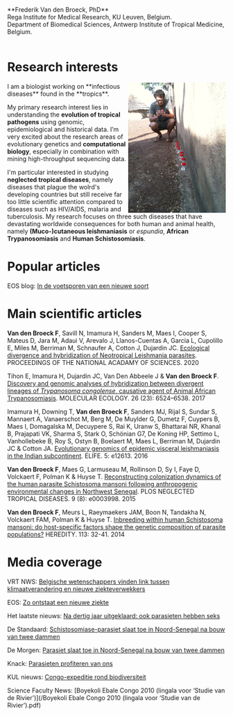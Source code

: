 <br />
<br />
**Frederik Van den Broeck, PhD** <br />
Rega Institute for Medical Research, KU Leuven, Belgium. <br />
Department of Biomedical Sciences, Antwerp Institute of Tropical Medicine, Belgium. <br />
<a href="https://twitter.com/FBroeck" class="right" class="twitter-follow-button" data-show-count="false"></a><script async src="//platform.twitter.com/widgets.js" charset="utf-8"></script> <br />



# Research interests
<img align="right" height="300" src="images/IMG_1380.jpeg">
I am a biologist working on **infectious diseases** found in the **tropics**.

My primary research interest lies in understanding the **evolution of tropical pathogens** using genomic, epidemiological and historical data. I’m very excited about the research areas of evolutionary genetics and **computational biology**, especially in combination with mining high-throughput sequencing data.

I'm particular interested in studying **neglected tropical diseases**, namely diseases that plague the wolrd's developing countries but still receive far too little scientific attention compared to diseases such as HIV/AIDS, malaria and tuberculosis. My research focuses on three such diseases that have devastating worldwide consequences for both human and animal health, namely **(Muco-)cutaneous leishmaniasis** or *espundia*, **African Trypanosomiasis** and **Human Schistosomiasis**.



# Popular articles
EOS blog: [In de voetsporen van een nieuwe soort](https://www.eoswetenschap.eu/natuur-milieu/de-voetsporen-van-een-nieuwe-soort)



# Main scientific articles
**Van den Broeck F**, Savill N, Imamura H, Sanders M, Maes I, Cooper S, Mateus D, Jara M, Adaui V, Arevalo J, Llanos-Cuentas A, Garcia L, Cupolillo E, Miles M, Berriman M, Schnaufer A, Cotton J, Dujardin JC. [Ecological divergence and hybridization of Neotropical Leishmania parasites](https://www.pnas.org/content/early/2020/09/18/1920136117). PROCEEDINGS OF THE NATIONAL ACADAMY OF SCIENCES. 2020

Tihon E, Imamura H, Dujardin JC, Van Den Abbeele J & **Van den Broeck F**. [Discovery and genomic analyses of hybridization between divergent lineages of *Trypanosoma congolense*, causative agent of Animal African Trypanosomiasis](http://onlinelibrary.wiley.com/doi/10.1111/mec.14271/abstract). MOLECULAR ECOLOGY. 26 (23): 6524–6538. 2017

Imamura H, Downing T, **Van den Broeck F**, Sanders MJ, Rijal S, Sundar S, Mannaert A, Vanaerschot M, Berg M, De Muylder G, Dumetz F, Cuypers B, Maes I, Domagalska M, Decuypere S, Rai K, Uranw S, Bhattarai NR, Khanal B, Prajapati VK, Sharma S, Stark O, Schönian G7, De Koning HP, Settimo L, Vanhollebeke B, Roy S, Ostyn B, Boelaert M, Maes L, Berriman M, Dujardin JC & Cotton JA. [Evolutionary genomics of epidemic visceral leishmaniasis in the Indian subcontinent](https://doi.org/10.7554/eLife.12613). ELIFE. 5: e12613. 2016

**Van den Broeck F**, Maes G, Larmuseau M, Rollinson D, Sy I, Faye D, Volckaert F, Polman K & Huyse T. [Reconstructing colonization dynamics of the human parasite Schistosoma mansoni following anthropogenic environmental changes in Northwest Senegal](https://doi.org/10.1371/journal.pntd.0003998). PLOS NEGLECTED TROPICAL DISEASES. 9 (8): e0003998. 2015

**Van den Broeck F**, Meurs L, Raeymaekers JAM, Boon N, Tandakha N, Volckaert FAM, Polman K & Huyse T. [Inbreeding within human Schistosoma mansoni: do host-specific factors shape the genetic composition of parasite populations?](https://doi.org/10.1038/hdy.2014.13) HEREDITY. 113: 32-41. 2014



# Media coverage
VRT NWS: [Belgische wetenschappers vinden link tussen klimaatverandering en nieuwe ziekteverwekkers](https://www.vrt.be/vrtnws/nl/2020/09/23/klimaatveradnering-nieuwe-ziekte-itg/)

EOS: [Zo ontstaat een nieuwe ziekte](https://www.eoswetenschap.eu/natuur-milieu/zo-ontstaat-een-nieuwe-ziekte)

Het laatste nieuws: [Na dertig jaar uitgeklaard: ook parasieten hebben seks](https://www.hln.be/wetenschap-planeet/wetenschap/na-dertig-jaar-uitgeklaard-ook-parasieten-hebben-seks~a662bcc5/)

De Standaard: [Schistosomiase-parasiet slaat toe in Noord-Senegal na bouw van twee dammen](https://www.standaard.be/cnt/dmf20150814_01818987)

De Morgen: [Parasiet slaat toe in Noord-Senegal na bouw van twee dammen](https://www.demorgen.be/nieuws/parasiet-slaat-toe-in-noord-senegal-na-bouw-van-twee-dammen~b7b24dce/)

Knack: [Parasieten profiteren van ons](https://bio.kuleuven.be/eeb/lbeg/docs/Knack-02-09-2015-Parasieten%20profiteren%20van%20ons.pdf)

KUL nieuws: [Congo-expeditie rond biodiversiteit](https://nieuws.kuleuven.be/nl/campuskrant/0910/08/congo-expeditie-rond-biodiversiteit)

Science Faculty News: [Boyekoli Ebale Congo 2010 (lingala voor ‘Studie van de Rivier’)](/Boyekoli Ebale Congo 2010 (lingala voor ‘Studie van de Rivier’).pdf)
